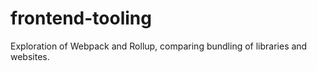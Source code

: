 # frontend-tooling
Exploration of Webpack and Rollup, comparing bundling of libraries and websites.
